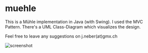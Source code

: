 # muehle

This is a Mühle implementation in Java (with Swing). I used the MVC Pattern. There's a UML Class-Diagram which visualizes the design.

Feel free to leave any suggestions on j.neber(at)gmx.ch

![screenshot](https://imgur.com/NouMmbt)
